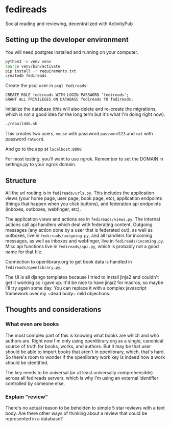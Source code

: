 # fedireads

Social reading and reviewing, decentralized with ActivityPub

## Setting up the developer environment
You will need postgres installed and running on your computer.

``` bash
python3 -m venv venv
source venv/bin/activate
pip install -r requirements.txt
createdb fedireads
```

Create the psql user in `psql fedireads`:
``` psql
CREATE ROLE fedireads WITH LOGIN PASSWORD 'fedireads';
GRANT ALL PRIVILEGES ON DATABASE fedireads TO fedireads;
```

Initialize the database (this will also delete and re-create the migrations, which is not
a good idea for the long term but it's what I'm doing right now).
``` bash
./rebuilddb.sh
```
This creates two users, `mouse` with password `password123` and `rat` with password `ratword`.

And go to the app at `localhost:8000`

For most testing, you'll want to use ngrok. Remember to set the DOMAIN in settings.py to your ngrok domain.


## Structure

All the url routing is in `fedireads/urls.py`. This includes the application views (your home page, user page, book page, etc),
application endpoints (things that happen when you click buttons), and federation api endpoints (inboxes, outboxes, webfinger, etc).

The application views and actions are in `fedireads/views.py`. The internal actions call api handlers which deal with federating content.
Outgoing messages (any action done by a user that is federated out), as well as outboxes, live in `fedireads/outgoing.py`, and all handlers for incoming
messages, as well as inboxes and webfinger, live in `fedireads/incoming.py`. Misc api functions live in `fedireads/api.py`, which is
probably not a good name for that file.

Connection to openlibrary.org to get book data is handled in `fedireads/openlibrary.py`.

The UI is all django templates because I tried to install jinja2 and couldn't get it working so I gave up. It'd be nice to have
jinja2 for macros, so maybe I'll try again some day. You can replace it with a complex javascript framework over my ~dead body~ mild objections.


## Thoughts and considerations

### What even are books
The most complex part of this is knowing what books are which and who authors are. Right now I'm only using openlibrary.org as a
single, canonical source of truth for books, works, and authors. But it may be that user should be able to import books that aren't
in openlibrary, which, that's hard. So there's room to wonder if the openlibrary work key is indeed how a work should be identified.

The key needs to be universal (or at least universally comprehensible) across all fedireads servers, which is why I'm using an external
identifier controlled by someone else.

### Explain "review"
There's no actual reason to be beholden to simple 5 star reviews with a text body. Are there other ways of thinking about a review
that could be represented in a database?
